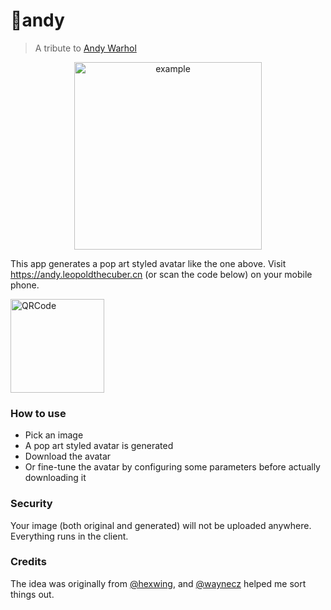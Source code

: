 # 🥫andy

> A tribute to [Andy Warhol](https://en.wikipedia.org/wiki/Andy_Warhol)

<p align="center">
  <img src="https://user-images.githubusercontent.com/10095631/39661675-3cd3251c-5088-11e8-94db-f3355eb469e7.jpg" width="300" alt="example">
</p>

This app generates a pop art styled avatar like the one above. Visit https://andy.leopoldthecuber.cn (or scan the code below) on your mobile phone.

<img src="https://user-images.githubusercontent.com/10095631/39964384-111bc1e8-56b6-11e8-8848-1321168d5052.png" alt="QRCode" width="150">

### How to use
- Pick an image
- A pop art styled avatar is generated
- Download the avatar
- Or fine-tune the avatar by configuring some parameters before actually downloading it

### Security
Your image (both original and generated) will not be uploaded anywhere. Everything runs in the client.

### Credits
The idea was originally from [@hexwing](https://github.com/hexwing), and [@waynecz](https://github.com/waynecz) helped me sort things out.
